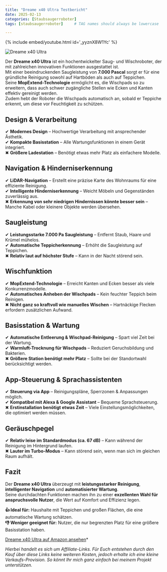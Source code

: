 ```yaml
---
title: "Dreame x40 Ultra Testbericht"
date: 2025-02-13
categories: [Staubsaugerroboter]
tags: [staubsaugerroboter]     # TAG names should always be lowercase

---
```


{% include embed/youtube.html id='_yyznX8W1Yc' %}

![Dreame x40 Ultra](https://m.media-amazon.com/images/I/71HJ5UqzgXL._AC_SL1500_.jpg)

Der **Dreame x40 Ultra** ist ein hochentwickelter Saug- und Wischroboter, der mit zahlreichen innovativen Funktionen ausgestattet ist.  
Mit einer beeindruckenden Saugleistung von **7.000 Pascal** sorgt er für eine gründliche Reinigung sowohl auf Hartböden als auch auf Teppichen.  
Seine **MopExtend-Technologie** ermöglicht es, die Wischpads so zu erweitern, dass auch schwer zugängliche Stellen wie Ecken und Kanten effektiv gereinigt werden.  
Zudem hebt der Roboter die Wischpads automatisch an, sobald er Teppiche erkennt, um diese vor Feuchtigkeit zu schützen.

## Design & Verarbeitung

✔ **Modernes Design** – Hochwertige Verarbeitung mit ansprechender Ästhetik.  
✔ **Kompakte Basisstation** – Alle Wartungsfunktionen in einem Gerät integriert.  
✖ **Größere Ladestation** – Benötigt etwas mehr Platz als einfachere Modelle.

## Navigation & Hinderniserkennung

✔ **LiDAR-Navigation** – Erstellt eine präzise Karte des Wohnraums für eine effiziente Reinigung.  
✔ **Intelligente Hinderniserkennung** – Weicht Möbeln und Gegenständen zuverlässig aus.  
✖ **Erkennung von sehr niedrigen Hindernissen könnte besser sein** – Manche Kabel oder kleinere Objekte werden übersehen.

## Saugleistung

✔ **Leistungsstarke 7.000 Pa Saugleistung** – Entfernt Staub, Haare und Krümel mühelos.  
✔ **Automatische Teppicherkennung** – Erhöht die Saugleistung auf Teppichen.  
✖ **Relativ laut auf höchster Stufe** – Kann in der Nacht störend sein.

## Wischfunktion

✔ **MopExtend-Technologie** – Erreicht Kanten und Ecken besser als viele Konkurrenzmodelle.  
✔ **Automatisches Anheben der Wischpads** – Kein feuchter Teppich beim Reinigen.  
✖ **Nicht ganz so kraftvoll wie manuelles Wischen** – Hartnäckige Flecken erfordern zusätzlichen Aufwand.

## Basisstation & Wartung

✔ **Automatische Entleerung & Wischpad-Reinigung** – Spart viel Zeit bei der Wartung.  
✔ **Warmluft-Trocknung für Wischpads** – Reduziert Geruchsbildung und Bakterien.  
✖ **Größere Station benötigt mehr Platz** – Sollte bei der Standortwahl berücksichtigt werden.

## App-Steuerung & Sprachassistenten

✔ **Steuerung via App** – Reinigungspläne, Sperrzonen & Anpassungen möglich.  
✔ **Kompatibel mit Alexa & Google Assistant** – Bequeme Sprachsteuerung.  
✖ **Erstinstallation benötigt etwas Zeit** – Viele Einstellungsmöglichkeiten, die optimiert werden müssen.

## Geräuschpegel

✔ **Relativ leise im Standardmodus (ca. 67 dB)** – Kann während der Reinigung im Hintergrund laufen.  
✖ **Lauter im Turbo-Modus** – Kann störend sein, wenn man sich im gleichen Raum aufhält.

## Fazit

Der **Dreame x40 Ultra** überzeugt mit **leistungsstarker Reinigung**, **intelligenter Navigation** und **automatisierter Wartung**.  
Seine durchdachten Funktionen machen ihn zu einer **exzellenten Wahl für anspruchsvolle Nutzer**, die Wert auf Komfort und Effizienz legen.

**👍 Ideal für:** Haushalte mit Teppichen und großen Flächen, die eine automatische Wartung schätzen.  
**👎 Weniger geeignet für:** Nutzer, die nur begrenzten Platz für eine größere Basisstation haben.

[Dreame x40 Ultra auf Amazon ansehen](https://amzn.to/4bTOVtN)*

*Hierbei handelt es sich um Affiliate-Links. Für Euch entstehen durch den Kauf über diese Links keine weiteren Kosten, jedoch erhalte ich eine kleine Verkaufs-Provision. So könnt Ihr mich ganz einfach bei meinem Projekt unterstützen.*

